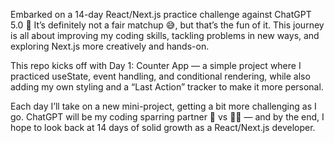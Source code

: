 Embarked on a 14-day React/Next.js practice challenge against ChatGPT 5.0 🚀
It’s definitely not a fair matchup 😅, but that’s the fun of it. This journey is all about improving my coding skills, tackling problems in new ways, and exploring Next.js more creatively and hands-on.

This repo kicks off with Day 1: Counter App — a simple project where I practiced useState, event handling, and conditional rendering, while also adding my own styling and a “Last Action” tracker to make it more personal.

Each day I’ll take on a new mini-project, getting a bit more challenging as I go. ChatGPT will be my coding sparring partner 🤖 vs 🧑‍💻 — and by the end, I hope to look back at 14 days of solid growth as a React/Next.js developer.
